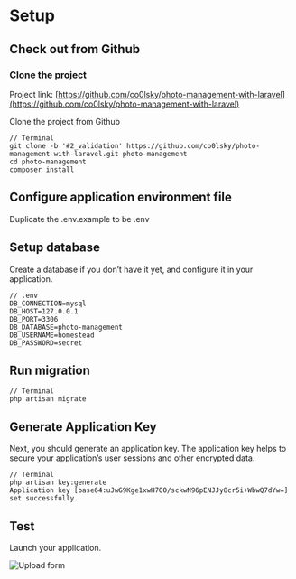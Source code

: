 # Setup

## Check out from Github

### Clone the project

Project link: [https://github.com/co0lsky/photo-management-with-laravel](https://github.com/co0lsky/photo-management-with-laravel)

Clone the project from Github
~~~
// Terminal
git clone -b '#2_validation' https://github.com/co0lsky/photo-management-with-laravel.git photo-management
cd photo-management
composer install
~~~

## Configure application environment file

Duplicate the .env.example to be .env

## Setup database

Create a database if you don’t have it yet, and configure it in your application.

~~~
// .env
DB_CONNECTION=mysql
DB_HOST=127.0.0.1
DB_PORT=3306
DB_DATABASE=photo-management
DB_USERNAME=homestead
DB_PASSWORD=secret
~~~

## Run migration

~~~
// Terminal
php artisan migrate
~~~


## Generate Application Key

Next, you should generate an application key. The application key helps to secure your application’s user sessions and other encrypted data.
~~~
// Terminal
php artisan key:generate
Application key [base64:uJwG9Kge1xwH7O0/sckwN96pENJJy8cr5i+WbwQ7dYw=] set successfully.
~~~

## Test

Launch your application. 


![Upload form](http://iteachyouhowtocode.com/wp-content/uploads/2017/09/validation-1.png)
